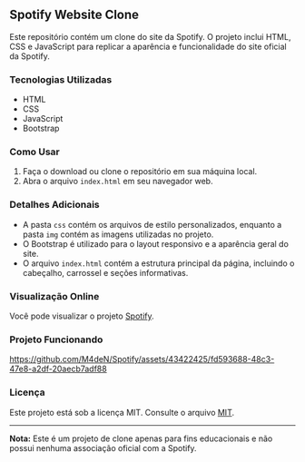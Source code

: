 ## Spotify Website Clone

Este repositório contém um clone do site da Spotify. O projeto inclui HTML, CSS e JavaScript para replicar a aparência e funcionalidade do site oficial da Spotify.

### Tecnologias Utilizadas

- HTML
- CSS
- JavaScript
- Bootstrap

### Como Usar

1. Faça o download ou clone o repositório em sua máquina local.
2. Abra o arquivo `index.html` em seu navegador web.

### Detalhes Adicionais

- A pasta `css` contém os arquivos de estilo personalizados, enquanto a pasta `img` contém as imagens utilizadas no projeto.
- O Bootstrap é utilizado para o layout responsivo e a aparência geral do site.
- O arquivo `index.html` contém a estrutura principal da página, incluindo o cabeçalho, carrossel e seções informativas.

### Visualização Online

Você pode visualizar o projeto [Spotify](https://m4den.github.io/Spotify/).

### Projeto Funcionando

https://github.com/M4deN/Spotify/assets/43422425/fd593688-48c3-47e8-a2df-20aecb7adf88

### Licença

Este projeto está sob a licença MIT. Consulte o arquivo [MIT](LICENSE).

---

**Nota:** Este é um projeto de clone apenas para fins educacionais e não possui nenhuma associação oficial com a Spotify.
